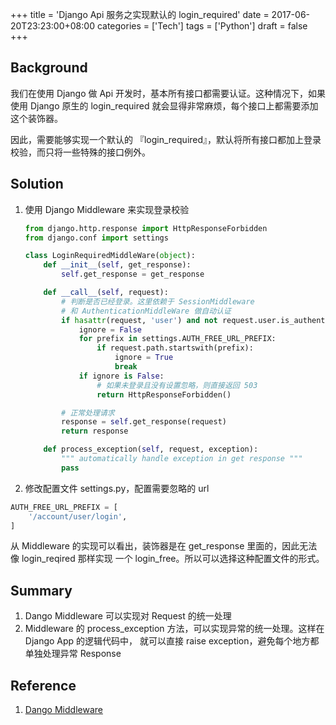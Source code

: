 +++
title = 'Django Api 服务之实现默认的 login_required'
date = 2017-06-20T23:23:00+08:00
categories = ['Tech']
tags = ['Python']
draft = false
+++

## Background
我们在使用 Django 做 Api 开发时，基本所有接口都需要认证。这种情况下，如果使用 Django 
原生的 login_required 就会显得非常麻烦，每个接口上都需要添加这个装饰器。

因此，需要能够实现一个默认的 『login_required』，默认将所有接口都加上登录校验，而只将一些特殊的接口例外。

<!--more-->

## Solution
1. 使用 Django Middleware 来实现登录校验

    ``` python
    from django.http.response import HttpResponseForbidden
    from django.conf import settings

    class LoginRequiredMiddleWare(object):
        def __init__(self, get_response):
            self.get_response = get_response

        def __call__(self, request):
            # 判断是否已经登录。这里依赖于 SessionMiddleware 
            # 和 AuthenticationMiddleWare 做自动认证
            if hasattr(request, 'user') and not request.user.is_authenticated:
                ignore = False
                for prefix in settings.AUTH_FREE_URL_PREFIX:
                    if request.path.startswith(prefix):
                        ignore = True
                        break
                if ignore is False:
                    # 如果未登录且没有设置忽略，则直接返回 503
                    return HttpResponseForbidden()

            # 正常处理请求
            response = self.get_response(request)
            return response

        def process_exception(self, request, exception):
            """ automatically handle exception in get response """
            pass

    ```

1. 修改配置文件 settings.py，配置需要忽略的 url
``` python
AUTH_FREE_URL_PREFIX = [
    '/account/user/login',
]
```
从 Middleware 的实现可以看出，装饰器是在 get\_response 里面的，因此无法像 login\_reqired 那样实现
一个 login_free。所以可以选择这种配置文件的形式。


## Summary
1. Dango Middleware 可以实现对 Request 的统一处理
1. Middleware 的 process_exception 方法，可以实现异常的统一处理。这样在 Django App 的逻辑代码中，
    就可以直接 raise exception，避免每个地方都单独处理异常 Response

## Reference
1. [Dango Middleware](https://docs.djangoproject.com/en/1.11/topics/http/middleware/)
